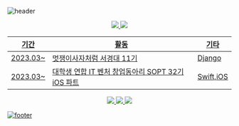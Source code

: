 
![header](https://capsule-render.vercel.app/api?text=young%min!&fontSize=40&fontColor=d6ace6)
<div align="center">
<a href="https://www.instagram.com/ko.omin" target="_blank"><img src="https://img.shields.io/badge/Instagram-ff69b4?style=flat-square&logo=Instagram&logoColor=white"/>
<img src="https://img.shields.io/badge/Notion-lightgrey?style=flat-square&logo=Notion&logoColor=white"/>
</div>
<div align="center">
	
|기간|활동|기타|
|------|---|---|
|2023.03~|멋쟁이사자처럼 서경대 11기|Django|
|2023.03~|대학생 연합 IT 벤처 창업동아리 SOPT 32기 iOS 파트|Swift,iOS|

</div>
<div align="center">
	<img src="https://img.shields.io/badge/Swift-F05138?style=flat&logo=Swift&logoColor=white" />
	<img src="https://img.shields.io/badge/iOS-000000?style=flat&logo=iOS&logoColor=white" />
	<img src="https://img.shields.io/badge/Git-F05032?style=flat&logo=Git&logoColor=white" />
</div>

![footer](https://capsule-render.vercel.app/api?section=footer)
